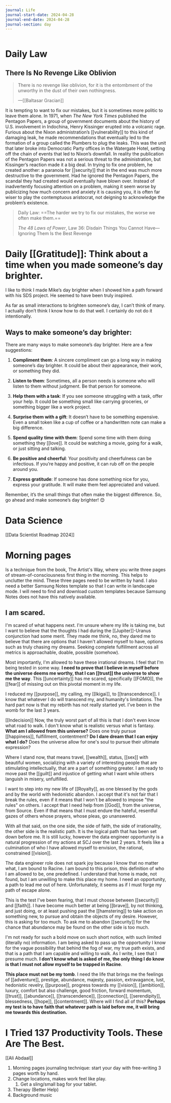 ```yaml
---
journal: Life
journal-start-date: 2024-04-28
journal-end-date: 2024-04-28
journal-section: day
---
```


```calendar-nav
```

# Daily Law
## There Is No Revenge Like Oblivion

> There is no revenge like oblivion, for it is the entombment of the unworthy in the dust of their own nothingness.
> 
> —[[Baltasar Gracian]]

It is tempting to want to fix our mistakes, but it is sometimes more politic to leave them alone. In 1971, when _The New York Times_ published the Pentagon Papers, a group of government documents about the history of U.S. involvement in Indochina, Henry Kissinger erupted into a volcanic rage. Furious about the Nixon administration’s [[vulnerability]] to this kind of damaging leak, he made recommendations that eventually led to the formation of a group called the Plumbers to plug the leaks. This was the unit that later broke into Democratic Party offices in the Watergate Hotel, setting off the chain of events that led to Nixon’s downfall. In reality the publication of the Pentagon Papers was not a serious threat to the administration, but Kissinger’s reaction made it a big deal. In trying to fix one problem, he created another: a paranoia for [[security]] that in the end was much more destructive to the government. Had he ignored the Pentagon Papers, the scandal they had created would eventually have blown over. Instead of inadvertently focusing attention on a problem, making it seem worse by publicizing how much concern and anxiety it is causing you, it is often far wiser to play the contemptuous aristocrat, not deigning to acknowledge the problem’s existence.

> Daily Law: ==The harder we try to fix our mistakes, the worse we often make them.==
> 
> _The 48 Laws of Power_, Law 36: Disdain Things You Cannot Have—Ignoring Them Is the Best Revenge

# Daily [[Gratitude]]: Think about a time when you made someone’s day brighter.
I like to think I made Mike’s day brighter when I showed him a path forward with his SDS project. He seemed to have been truly inspired. 

As far as small interactions to brighten someone’s day, I can’t think of many. I actually don’t think I know how to do that well. I certainly do not do it intentionally.

## Ways to make someone’s day brighter:
There are many ways to make someone’s day brighter. Here are a few suggestions:

1. **Compliment them**: A sincere compliment can go a long way in making someone’s day brighter. It could be about their appearance, their work, or something they did.
    
2. **Listen to them**: Sometimes, all a person needs is someone who will listen to them without judgment. Be that person for someone.
    
3. **Help them with a task**: If you see someone struggling with a task, offer your help. It could be something small like carrying groceries, or something bigger like a work project.
    
4. **Surprise them with a gift**: It doesn’t have to be something expensive. Even a small token like a cup of coffee or a handwritten note can make a big difference.
    
5. **Spend quality time with them**: Spend some time with them doing something they [[love]]. It could be watching a movie, going for a walk, or just sitting and talking.
    
6. **Be positive and cheerful**: Your positivity and cheerfulness can be infectious. If you’re happy and positive, it can rub off on the people around you.
    
7. **Express gratitude**: If someone has done something nice for you, express your gratitude. It will make them feel appreciated and valued.
    

Remember, it’s the small things that often make the biggest difference. So, go ahead and make someone’s day brighter! 😊

# Data Science
[[Data Scientist Roadmap 2024]]

# Morning pages
 Is a technique from the book, The Artist's Way, where you write three pages of stream-of-consciousness first thing in the morning. This helps to unclutter the mind. These three pages need to be written by hand. I also need a better Samsung Notes template so that I can write in landscape mode. I will need to find and download custom templates because Samsung Notes does not have this natively available.

## I am scared. 
I'm scared of what happens next. I'm unsure where my life is taking me, but I want to believe that the thoughts I had during the [[Jupiter]]-Uranus conjunction had some merit. They made me think, no, they dared me to believe that there are options that I haven't allowed myself to have, options such as truly chasing my dreams. Seeking complete fulfillment across all metrics is approachable, doable, possible (somehow). 

Most importantly, I'm allowed to have these irrational dreams. I feel that I'm being tested in some way. **I need to prove that I believe in myself before the universe deems me worthy, that I can [[trust]] the universe to show me the way**. This [[uncertainty]] has me scared, specifically [[FOMO]], the [[fear]] of missing out on this pivotal moment in my life.

I reduced my [[purpose]], my calling, my [[Ikigai]], to [[transcendence]]. I know that whatever I do will transcend my, and humanity's limitations. The hard part now is that my rebirth has not really started yet. I've been in the womb for the last 3 years.

[[Indecision]]
Now, the truly worst part of all this is that I don't even know what road to walk. I don't know what is realistic versus what is fantasy. **What am I allowed from this universe?** Does one truly pursue [[happiness]], fulfillment, contentment? **Do I dare dream that I can enjoy what I do?** Does the universe allow for one's soul to pursue their ultimate expression?

Where I stand now, that means travel, [[wealth]], status, [[sex]] with beautiful women, socializing with a variety of interesting people that are stimulating intellectually, that are a part of something greater. I am ready to move past the [[guilt]] and injustice of getting what I want while others languish in misery, unfulfilled. 

I want to step into my new life of [[Royalty]], as one blessed by the gods and by the world with hedonistic abandon. I accept that it's not fair that I break the rules, even if it means that I won't be allowed to impose "the rules" on others. I accept that I need help from [[God]], from the universe, from Source. Even if that means that I must endure the hateful, resentful gazes of others whose prayers, whose pleas, go unanswered.

With all that said, on the one side, the side of faith, the side of irrationality, the other side is the realistic path. It is the logical path that has been set down before me. It is still lucky, however the data engineer opportunity is a natural progression of my actions at SCJ over the last 2 years. It feels like a culmination of who I have allowed myself to envision, the rational, constrained [[vision]]. 

The data engineer role does not spark joy because I know that no matter what, I am bound to Racine. I am bound to this prison, this definition of who I am allowed to be, one predefined. I understand that home is made, not found, but I am unwilling to make this place my home. I need an opportunity, a path to lead me out of here. Unfortunately, it seems as if I must forge my path of escape alone. 

This is the test I've been fearing, that I must choose between [[security]] and [[faith]]. I have become much better at being [[brave]], by not thinking, and just doing, or at least pushing past the [[hamstering]] to take action on something new, to pursue and obtain the objects of my desire. However, this is asking for too much. To ask me to abandon [[security]] for the chance that abundance may be found on the other side is too much. 

I'm not ready for such a bold move on such short notice, with such limited (literally no) information. I am being asked to pass up the opportunity I know for the vague possibility that behind the fog of war, my true path exists, and that is a path that I am capable and willing to walk. As I write, I see that I presume much. **I don't know what is asked of me, the only thing I do know is that I must not allow myself to be trapped in Racine**. 

**This place must not be my tomb**. I need the life that brings me the feelings of [[adventure]], prestige, abundance, majesty, passion, extravagance, lust, hedonistic revelry, [[purpose]], progress towards my [[vision]], [[ambition]], luxury, comfort but also challenge, good friction, forward momentum, [[trust]], [[abundance]], [[transcendence]], [[connection]], [[serendipity]], blessedness, [[hope]], [[contentment]]. Where will I find all of this? **Perhaps my test is to have faith that whatever path is laid before me, it will bring me towards this destination.**

# I Tried 137 Productivity Tools. These Are The Best.
[[Ali Abdaal]]
[](https://www.youtube.com/@aliabdaal)

1. Morning pages journaling technique: start your day with free-writing 3 pages worth by hand.
2. Change locations, makes work feel like play. 
	1. Get a sling/small bag for your tablet.
3. Therapy (Better Help)
4. Background music